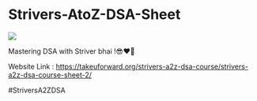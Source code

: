 # Strivers-AtoZ-DSA-Sheet
<p>
  <img src = "https://img.youtube.com/vi/rHn9af16O_E/maxresdefault.jpg" />
</p>
Mastering DSA with Striver bhai !😎❤️‍🔥

Website Link : https://takeuforward.org/strivers-a2z-dsa-course/strivers-a2z-dsa-course-sheet-2/
<p>
#StriversA2ZDSA
</p>

